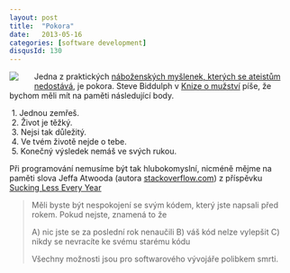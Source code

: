 ```yaml
---
layout: post
title:  "Pokora"
date:   2013-05-16
categories: [software development]
disqusId: 130
---
```

<div style="float: left; margin: 0 2em 1em 0; text-align: center;"><a href="http://www.flickr
.com/photos/bantercz/5881370465/in/set-72157627070334676"><img src="https://farm6.staticflickr.com/5184/5881370465_db32f1a045_m.jpg" /></a></div>Jedna z praktických <a href="/item/116">náboženských myšlenek, kterých se ateistům nedostává</a>, je pokora. Steve Biddulph v <a href="http://www.kosmas.cz/detail.asp?cislo=164279&afil=1102">Knize o mužství</a> píše, že bychom měli mít na paměti následující body.

&nbsp;1. Jednou zemřeš.  
&nbsp;2. Život je těžký.  
&nbsp;3. Nejsi tak důležitý.  
&nbsp;4. Ve tvém životě nejde o tebe.  
&nbsp;5. Konečný výsledek nemáš ve svých rukou.

<div style="clear:both"></div>
Při programování nemusíme být tak hlubokomyslní, nicméně mějme na paměti slova Jeffa Atwooda (autora <a href="http://www.stackoverflow.com">stackoverflow.com</a>) z příspěvku <a href="http://www.codinghorror.com/blog/2006/03/sucking-less-every-year.html">Sucking Less Every Year</a>
<!--more-->

> Měli byste být nespokojení se svým kódem, který jste napsali před rokem. Pokud nejste, znamená to že
>
> A) nic jste se za poslední rok nenaučili
> B) váš kód nelze vylepšit
> C) nikdy se nevracíte ke svému starému kódu
>
> Všechny možnosti jsou pro softwarového vývojáře polibkem smrti.